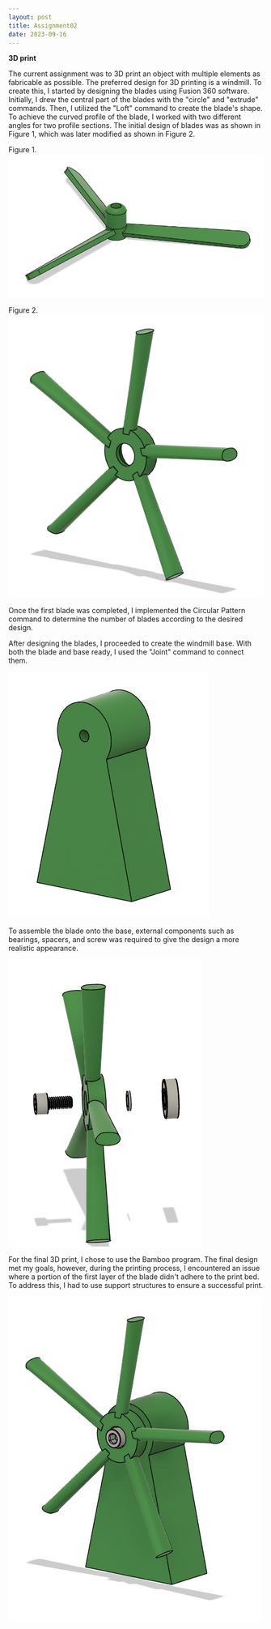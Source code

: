 ```yaml
---
layout: post
title: Assignment02
date: 2023-09-16
---
```


**3D print**


The current assignment was to 3D print an object with multiple elements as fabricable as possible. The preferred design for 3D printing is a windmill. To create this, I started by designing the blades using Fusion 360 software. Initially, I drew the central part of the blades with the "circle" and "extrude" commands. Then, I utilized the "Loft" command to create the blade's shape. To achieve the curved profile of the blade, I worked with two different angles for two profile sections.
The initial design of blades was as shown in Figure 1, which was later modified as shown in Figure 2.



Figure 1.![Figure 1](1.png)

Figure 2.![Figure 2](2.png)


Once the first blade was completed, I implemented the Circular Pattern command to determine the number of blades according to the desired design.

After designing the blades, I proceeded to create the windmill base. With both the blade and base ready, I used the "Joint" command to connect them.

![Figure 3](3.PNG)


To assemble the blade onto the base, external components such as bearings, spacers, and screw was required to give the design a more realistic appearance.


![Figure 4](4.png)


For the final 3D print, I chose to use the Bamboo program. The final design met my goals, however, during the printing process, I encountered an issue where a portion of the first layer of the blade didn't adhere to the print bed. To address this, I had to use support structures to ensure a successful print.


![Figure 5](5.jpg)



